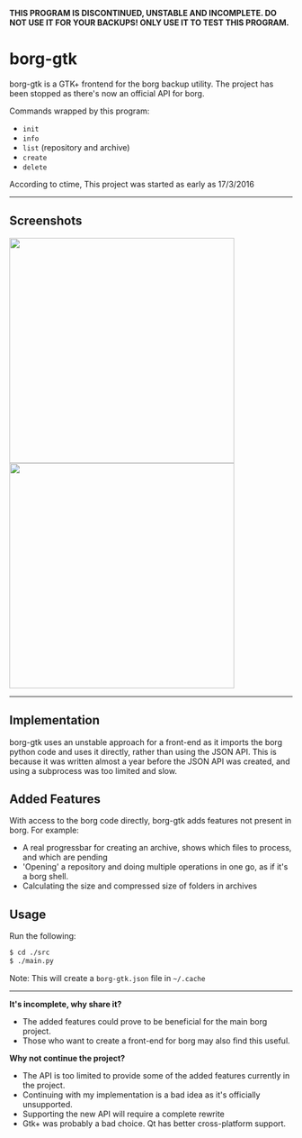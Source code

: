**THIS PROGRAM IS DISCONTINUED, UNSTABLE AND INCOMPLETE. DO NOT USE IT FOR YOUR BACKUPS! ONLY USE IT TO TEST THIS PROGRAM.**

borg-gtk
=

borg-gtk is a GTK+ frontend for the borg backup utility. The project has been stopped as there's now an official API for borg.

Commands wrapped by this program:

- `init`
- `info`
- `list` (repository and archive)
- `create`
- `delete`

According to ctime, This project was started as early as 17/3/2016

---
Screenshots
-
<img src="https://cloud.githubusercontent.com/assets/10688496/24120963/27282756-0dbf-11e7-9c1c-ebc52f6a6273.png" height="400"/>
<img src="https://cloud.githubusercontent.com/assets/10688496/24120858/ca514c1a-0dbe-11e7-981a-ede8059967ef.png" height="400"/>

---

Implementation
-
borg-gtk uses an unstable approach for a front-end as it imports the borg python code and uses it directly, rather than using the JSON API. This is because it was written almost a year before the JSON API was created, and using a subprocess was too limited and slow.

Added Features
-
With access to the borg code directly, borg-gtk adds features not present in borg. For example:

- A real progressbar for creating an archive, shows which files to process, and which are pending
- 'Opening' a repository and doing multiple operations in one go, as if it's a borg shell.
- Calculating the size and compressed size of folders in archives

Usage
-
Run the following:

```bash
$ cd ./src
$ ./main.py
```

Note: This will create a `borg-gtk.json` file in `~/.cache`

---
**It's incomplete, why share it?**

- The added features could prove to be beneficial for the main borg project.
- Those who want to create a front-end for borg may also find this useful.

**Why not continue the project?**

- The API is too limited to provide some of the added features currently in the project.
- Continuing with my implementation is a bad idea as it's officially unsupported.
- Supporting the new API will require a complete rewrite
- Gtk+ was probably a bad choice. Qt has better cross-platform support.




